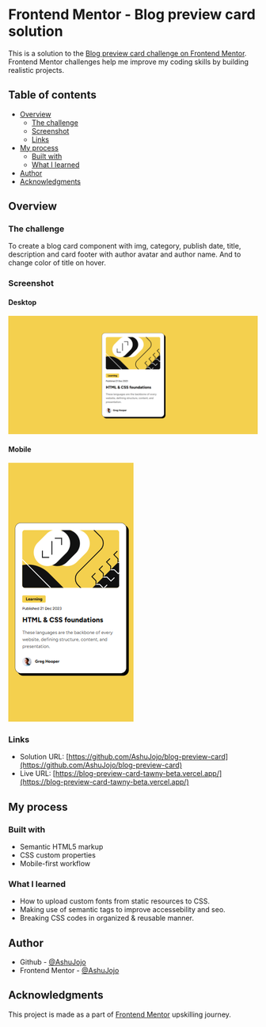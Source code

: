 # Frontend Mentor - Blog preview card solution

This is a solution to the [Blog preview card challenge on Frontend Mentor](https://www.frontendmentor.io/challenges/blog-preview-card-ckPaj01IcS). Frontend Mentor challenges help me improve my coding skills by building realistic projects. 

## Table of contents

- [Overview](#overview)
  - [The challenge](#the-challenge)
  - [Screenshot](#screenshot)
  - [Links](#links)
- [My process](#my-process)
  - [Built with](#built-with)
  - [What I learned](#what-i-learned)
- [Author](#author)
- [Acknowledgments](#acknowledgments)


## Overview

### The challenge

To create a blog card component with img, category, publish date, title, description and card footer with author avatar and author name. And to change color of title on hover.

### Screenshot

#### Desktop
![Desktop Screenshot](./design/screenshot-desktop.png)


#### Mobile
![Mobile Screenshot](./design/screenshot-mobile.png)


### Links

- Solution URL: [https://github.com/AshuJojo/blog-preview-card](https://github.com/AshuJojo/blog-preview-card)
- Live URL: [https://blog-preview-card-tawny-beta.vercel.app/](https://blog-preview-card-tawny-beta.vercel.app/)

## My process

### Built with

- Semantic HTML5 markup
- CSS custom properties
- Mobile-first workflow


### What I learned

- How to upload custom fonts from static resources to CSS.
- Making use of semantic tags to improve accessebility and seo.
- Breaking CSS codes in organized & reusable manner.
 

## Author

- Github - [@AshuJojo](https://www.github.com/AshuJojo)
- Frontend Mentor - [@AshuJojo](https://www.frontendmentor.io/profile/AshuJojo)

## Acknowledgments

This project is made as a part of [Frontend Mentor](https://www.frontendmentor.io/) upskilling journey. 
